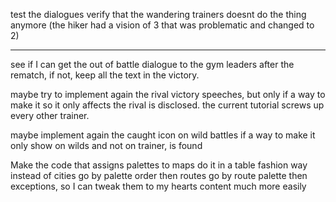 test the dialogues
verify that the wandering trainers doesnt do the thing anymore (the hiker had a vision of 3 that was problematic and changed to 2)
_________________________________________________________________________

see if I can get the out of battle dialogue to the gym leaders after the rematch, if not, keep all the text in the victory.

maybe try to implement again the rival victory speeches, but only if a way to make it so it only affects the rival is disclosed. the current tutorial screws up every other trainer.

maybe implement again the caught icon on wild battles if a way to make it only show on wilds and not on trainer, is found

Make the code that assigns palettes to maps do it in a table fashion way instead of cities go by palette order then routes go by route palette then exceptions, so I can tweak them to my hearts content much more easily


